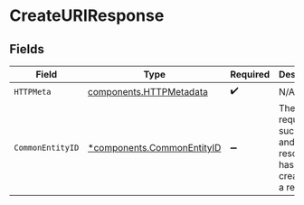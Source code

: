 # CreateURIResponse


## Fields

| Field                                                                      | Type                                                                       | Required                                                                   | Description                                                                |
| -------------------------------------------------------------------------- | -------------------------------------------------------------------------- | -------------------------------------------------------------------------- | -------------------------------------------------------------------------- |
| `HTTPMeta`                                                                 | [components.HTTPMetadata](../../models/components/httpmetadata.md)         | :heavy_check_mark:                                                         | N/A                                                                        |
| `CommonEntityID`                                                           | [*components.CommonEntityID](../../models/components/commonentityid.md)    | :heavy_minus_sign:                                                         | The request has succeeded and a new resource has been created as a result. |